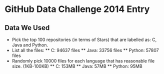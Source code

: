 GitHub Data Challenge 2014 Entry
================================

Data We Used
------------

 * Pick the top 100 repositories (in terms of Stars) that are labelled as: C, Java and Python.
 * List all the files:
 ** C: 94637 files
 ** Java: 33756 files
 ** Python: 57807 files
 * Randomly pick 10000 files for each language that has reasonable file size. (1KB-100KB)
 ** C: 153MB
 ** Java: 57MB
 ** Python: 95MB
